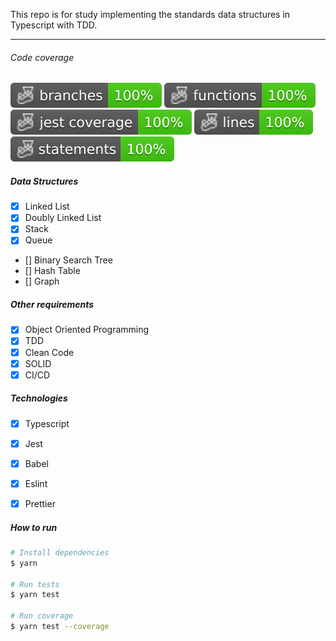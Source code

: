 This repo is for study implementing the standards data structures in Typescript with TDD.

---

###### Code coverage

![Alt text](./badges/coverage-branches.svg) ![Alt text](./badges/coverage-functions.svg) ![Alt text](./badges/coverage-jest%20coverage.svg) ![Alt text](./badges/coverage-lines.svg) ![Alt text](./badges/coverage-statements.svg)

##### Data Structures

- [x] Linked List
- [x] Doubly Linked List
- [x] Stack
- [x] Queue
- [] Binary Search Tree
- [] Hash Table
- [] Graph

##### Other requirements

- [x] Object Oriented Programming
- [x] TDD
- [x] Clean Code
- [x] SOLID
- [x] CI/CD

##### Technologies

- [x] Typescript
- [x] Jest
- [x] Babel
- [x] Eslint
- [x] Prettier


##### How to run

```bash
# Install dependencies
$ yarn

# Run tests
$ yarn test

# Run coverage
$ yarn test --coverage
```